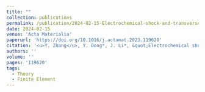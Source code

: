 ```yaml
---
title: ""
collection: publications
permalink: /publication/2024-02-15-Electrochemical-shock-and-transverse-cracking-in-solid-electrolytes
date: 2024-02-15
venue: 'Acta Materialia'
paperurl: 'https://doi.org/10.1016/j.actamat.2023.119620'
citation: '<u>Y. Zhang</u>, Y. Dong*, J. Li*, &quot;Electrochemical shock and transverse cracking in solid electrolytes.&quot; <b>Acta Materialia</b>, 265, 119620 (2024).'
authors: ''
volume: ''
pages: '119620'
tags:
  - Theory
  - Finite Element
---
```

